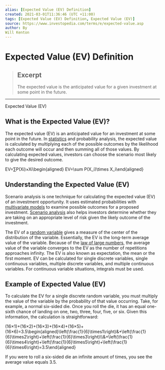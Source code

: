 ```yaml
---
alias: [Expected Value (EV) Definition]
created: 2021-03-01T11:36:46 (UTC +11:00)
tags: [Expected Value (EV) Definition, Expected Value (EV)]
source: https://www.investopedia.com/terms/e/expected-value.asp
author: By
Will Kenton
---
```


# Expected Value (EV) Definition

> ## Excerpt
> The expected value is the anticipated value for a given investment at some point in the future.

---

Expected Value (EV)
## What is the Expected Value (EV)?

The expected value (EV) is an anticipated value for an investment at some point in the future. In [statistics](https://www.investopedia.com/terms/s/statistics.asp) and probability analysis, the expected value is calculated by multiplying each of the possible outcomes by the likelihood each outcome will occur and then summing all of those values. By calculating expected values, investors can choose the scenario most likely to give the desired outcome.

EV\=∑P(Xi)×Xi\\begin{aligned} EV=\\sum P(X\_i)\\times X\_i\\end{aligned}

## Understanding the Expected Value (EV)

Scenario analysis is one technique for calculating the expected value (EV) of an investment opportunity. It uses estimated probabilities with [multivariate models](https://www.investopedia.com/terms/m/multivariate-model.asp) to examine possible outcomes for a proposed investment. [Scenario analysis](https://www.investopedia.com/terms/s/scenario_analysis.asp) also helps investors determine whether they are taking on an appropriate level of risk given the likely outcome of the investment.

The EV of a [random variable](https://www.investopedia.com/terms/r/random-variable.asp) gives a measure of the center of the distribution of the variable. Essentially, the EV is the long-term average value of the variable. Because of the [law of large numbers](https://www.investopedia.com/terms/l/lawoflargenumbers.asp), the average value of the variable converges to the EV as the number of repetitions approaches infinity. The EV is also known as expectation, the mean or the first moment. EV can be calculated for single discrete variables, single continuous variables, multiple discrete variables, and multiple continuous variables. For continuous variable situations, integrals must be used.

## Example of Expected Value (EV)

To calculate the EV for a single discrete random variable, you must multiply the value of the variable by the probability of that value occurring. Take, for example, a normal six-sided die. Once you roll the die, it has an equal one-sixth chance of landing on one, two, three, four, five, or six. Given this information, the calculation is straightforward:

(16×1)+(16×2)+(16×3)+(16×4)+(16×5)+(16×6)\=3.5\\begin{aligned}\\left(\\frac{1}{6}\\times1\\right)&+\\left(\\frac{1}{6}\\times2\\right)+\\left(\\frac{1}{6}\\times3\\right)\\\\&+\\left(\\frac{1}{6}\\times4\\right)+\\left(\\frac{1}{6}\\times5\\right)+\\left(\\frac{1}{6}\\times6\\right)=3.5\\end{aligned}

If you were to roll a six-sided die an infinite amount of times, you see the average value equals 3.5.
